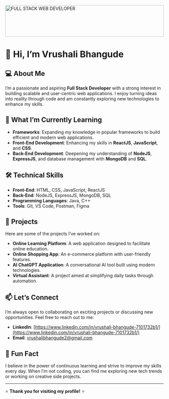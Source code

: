 <img src="https://github.com/user-attachments/assets/61c44bc5-6842-474e-aa00-5fc370543149" alt="FULL STACK WEB DEVELOPER" style="height: 100px; width:100%;">

# 👋 Hi, I’m Vrushali Bhangude

## 💻 About Me
I’m a passionate and aspiring **Full Stack Developer** with a strong interest in building scalable and user-centric web applications. I enjoy turning ideas into reality through code and am constantly exploring new technologies to enhance my skills.

## 🌱 What I’m Currently Learning
- **Frameworks**: Expanding my knowledge in popular frameworks to build efficient and modern web applications.
- **Front-End Development**: Enhancing my skills in **ReactJS**, **JavaScript**, and **CSS**.
- **Back-End Development**: Deepening my understanding of **NodeJS**, **ExpressJS**, and database management with **MongoDB** and **SQL**.

## 🛠️ Technical Skills
- **Front-End**: HTML, CSS, JavaScript, ReactJS
- **Back-End**: NodeJS, ExpressJS, MongoDB, SQL
- **Programming Languages**: Java, C++
- **Tools**: Git, VS Code, Postman, Figma

## 🚀 Projects
Here are some of the projects I’ve worked on:
- **Online Learning Platform**: A web application designed to facilitate online education.
- **Online Shopping App**: An e-commerce platform with user-friendly features.
- **AI ChatGPT Application**: A conversational AI tool built using modern technologies.
- **Virtual Assistant**: A project aimed at simplifying daily tasks through automation.

## 📫 Let’s Connect
I’m always open to collaborating on exciting projects or discussing new opportunities. Feel free to reach out to me:
- **LinkedIn**: [https://www.linkedin.com/in/vrushali-bhangude-7101732b1/](https://www.linkedin.com/in/vrushali-bhangude-7101732b1/)
- **Email**: [vrushalibhangude2@gmail.com](mailto:vrushalibhangude2@gmail.com)

## 🌟 Fun Fact
I believe in the power of continuous learning and strive to improve my skills every day. When I’m not coding, you can find me exploring new tech trends or working on creative side projects.

---

⭐️ **Thank you for visiting my profile!** ⭐️
